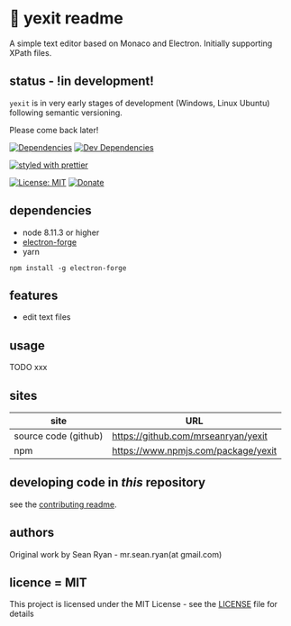 # :page_with_curl: yexit readme

A simple text editor based on Monaco and Electron. Initially supporting XPath files.

## status - !in development!
`yexit` is in very early stages of development (Windows, Linux Ubuntu) following semantic versioning.

Please come back later!

[![Dependencies](https://david-dm.org/mrseanryan/yexit.svg)](https://david-dm.org/mrseanryan/yexit)
[![Dev Dependencies](https://david-dm.org/mrseanryan/yexit/dev-status.svg)](https://david-dm.org/mrseanryan/yexit?type=dev)

[![styled with prettier](https://img.shields.io/badge/styled_with-prettier-ff69b4.svg)](https://github.com/prettier/prettier)

[![License: MIT](https://img.shields.io/badge/License-MIT-yellow.svg)](https://opensource.org/licenses/MIT)
[![Donate](https://img.shields.io/badge/donate-paypal-blue.svg)](https://paypal.me/mrseanryan)


## dependencies

- node 8.11.3 or higher
- [electron-forge](https://electronforge.io/)
- yarn

`npm install -g electron-forge`

## features

- edit text files

## usage

TODO xxx

## sites

| site                 | URL                                               |
| -------------------- | ------------------------------------------------- |
| source code (github) | https://github.com/mrseanryan/yexit |
| npm                  | https://www.npmjs.com/package/yexit |

## developing code in _this_ repository

see the [contributing readme](CONTRIBUTING.md).

## authors

Original work by Sean Ryan - mr.sean.ryan(at gmail.com)

## licence = MIT

This project is licensed under the MIT License - see the [LICENSE](https://github.com/mrseanryan/yexit/blob/master/LICENSE) file for details

